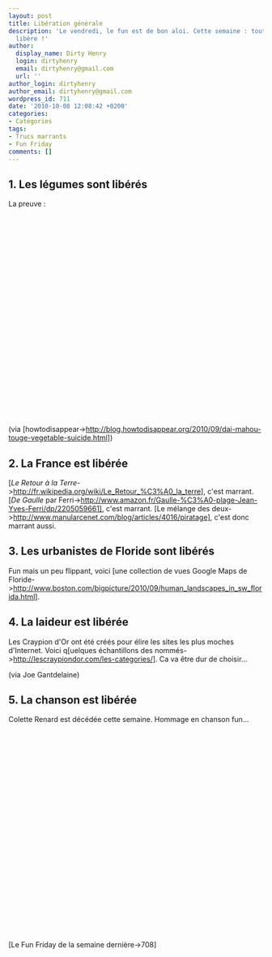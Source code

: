 ```yaml
---
layout: post
title: Libération générale
description: 'Le vendredi, le fun est de bon aloi. Cette semaine : tout le monde se
  libère !'
author:
  display_name: Dirty Henry
  login: dirtyhenry
  email: dirtyhenry@gmail.com
  url: ''
author_login: dirtyhenry
author_email: dirtyhenry@gmail.com
wordpress_id: 711
date: '2010-10-08 12:08:42 +0200'
categories:
- Catégories
tags:
- Trucs marrants
- Fun Friday
comments: []
---
```

<h2>1. Les légumes sont libérés</h2>

La preuve :

<object width="500" height="400"><param name="movie" value="http://www.youtube.com/v/1gD8nV8RlPU?fs=1&hl=fr_FR"></param><param name="allowFullScreen" value="true"></param><param name="allowscriptaccess" value="always"></param><embed src="http://www.youtube.com/v/1gD8nV8RlPU?fs=1&hl=fr_FR" type="application/x-shockwave-flash" allowscriptaccess="always" allowfullscreen="true" width="500" height="400"></embed></object>

(via [howtodisappear->http://blog.howtodisappear.org/2010/09/dai-mahou-touge-vegetable-suicide.html])

<h2>2. La France est libérée</h2>

[*Le Retour à la Terre*->http://fr.wikipedia.org/wiki/Le_Retour_%C3%A0_la_terre], c'est marrant. [*De Gaulle* par Ferri->http://www.amazon.fr/Gaulle-%C3%A0-plage-Jean-Yves-Ferri/dp/2205059661], c'est marrant. [Le mélange des deux->http://www.manularcenet.com/blog/articles/4016/piratage], c'est donc marrant aussi.

<h2>3. Les urbanistes de Floride sont libérés</h2>

Fun mais un peu flippant, voici [une collection de vues Google Maps de Floride->http://www.boston.com/bigpicture/2010/09/human_landscapes_in_sw_florida.html].

<h2>4. La laideur est libérée</h2>

Les Craypion d'Or ont été créés pour élire les sites les plus moches d'Internet. Voici q[uelques échantillons des nommés->http://lescraypiondor.com/les-categories/]. Ca va être dur de choisir...

(via Joe Gantdelaine)

<h2>5. La chanson est libérée</h2>

Colette Renard est décédée cette semaine. Hommage en chanson fun...

<object width="500" height="400"><param name="movie" value="http://www.youtube.com/v/n3gwyPxS7Yc?fs=1&hl=fr_FR"></param><param name="allowFullScreen" value="true"></param><param name="allowscriptaccess" value="always"></param><embed src="http://www.youtube.com/v/n3gwyPxS7Yc?fs=1&hl=fr_FR" type="application/x-shockwave-flash" allowscriptaccess="always" allowfullscreen="true" width="500" height="400"></embed></object>

[Le Fun Friday de la semaine dernière->708]
